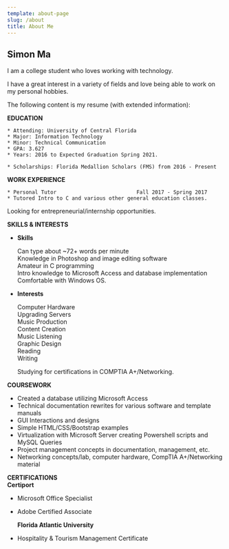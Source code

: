 ```yaml
---
template: about-page
slug: /about
title: About Me
---
```

## Simon Ma

I am a college student who loves working with technology. 

I have a great interest in a variety of fields and love being able to work on my personal hobbies.

The following content is my resume (with extended information):

**EDUCATION**

```
* Attending: University of Central Florida 
* Major: Information Technology 
* Minor: Technical Communication
* GPA: 3.627
* Years: 2016 to Expected Graduation Spring 2021.

* Scholarships: Florida Medallion Scholars (FMS) from 2016 - Present
```

**WORK EXPERIENCE**

```
* Personal Tutor                          Fall 2017 - Spring 2017
* Tutored Intro to C and various other general education classes.
```

Looking for entrepreneurial/internship opportunities. 

**SKILLS & INTERESTS**

* **Skills**

    Can type about ~72+ words per minute\
    Knowledge in Photoshop and image editing software\
    Amateur in C programming\
    Intro knowledge to Microsoft Access and database implementation\
    Comfortable with Windows OS.   
* **Interests**

    Computer Hardware\
    Upgrading Servers\
    Music Production\
    Content Creation\
    Music Listening\
    Graphic Design\
    Reading\
    Writing    

    Studying for certifications in COMPTIA A+/Networking.

**COURSEWORK**

* Created a database utilizing Microsoft Access   
* Technical documentation rewrites for various software and template manuals   
* GUI Interactions and designs   
* Simple HTML/CSS/Bootstrap examples   
* Virtualization with Microsoft Server creating Powershell scripts and MySQL Queries   
* Project management concepts in documentation, management, etc.  
* Networking concepts/lab, computer hardware, CompTIA A+/Networking material  

**CERTIFICATIONS**\
  **Certiport**  

* Microsoft Office Specialist
* Adobe Certified Associate    

  **Florida Atlantic University**
* Hospitality & Tourism Management Certificate